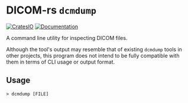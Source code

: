 # DICOM-rs `dcmdump`

[![CratesIO](https://img.shields.io/crates/v/dcmdump.svg)](https://crates.io/crates/dcmdump)
[![Documentation](https://docs.rs/dcmdump/badge.svg)](https://docs.rs/dcmdump)

A command line utility for inspecting DICOM files.

Although the tool's output may resemble that of existing `dcmdump` tools in other
projects, this program does not intend to be fully compatible with them in
terms of CLI usage or output format.

## Usage

```shell
> dcmdump [FILE]
```
